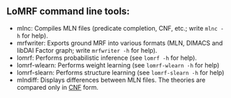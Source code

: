 
## LoMRF command line tools:

* mlnc: Compiles MLN files (predicate completion, CNF, etc.; write `mlnc -h` for help).
* mrfwriter: Exports ground MRF into various formats (MLN, DIMACS and libDAI Factor graph; write `mrfwriter -h` for help).
* lomrf: Performs probabilistic inference (see `lomrf -h` for help).
* lomrf-wlearn: Performs weight learning (see `lomrf-wlearn -h` for help)
* lomrf-slearn: Performs structure learning (see `lomrf-slearn -h` for help)
* mlndiff: Displays differences between MLN files. The theories are compared only in [CNF](http://en.wikipedia.org/wiki/Conjunctive_normal_form) form.
